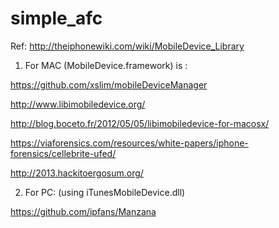 simple_afc
==========

Ref: http://theiphonewiki.com/wiki/MobileDevice_Library


1. For MAC (MobileDevice.framework) is : 

https://github.com/xslim/mobileDeviceManager

http://www.libimobiledevice.org/

http://blog.boceto.fr/2012/05/05/libimobiledevice-for-macosx/

https://viaforensics.com/resources/white-papers/iphone-forensics/cellebrite-ufed/

http://2013.hackitoergosum.org/



2. For PC: (using iTunesMobileDevice.dll)

https://github.com/ipfans/Manzana
